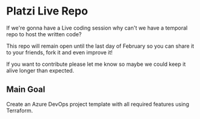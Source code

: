 # Platzi Live Repo

If we're gonna have a Live coding session why can't we have a temporal repo to host the written code?

This repo will remain open until the last day of February so you can share it to your friends, fork it and even improve it!

If you want to contribute please let me know so maybe we could keep it alive longer than expected.

## Main Goal

Create an Azure DevOps project template with all required features using Terraform.
